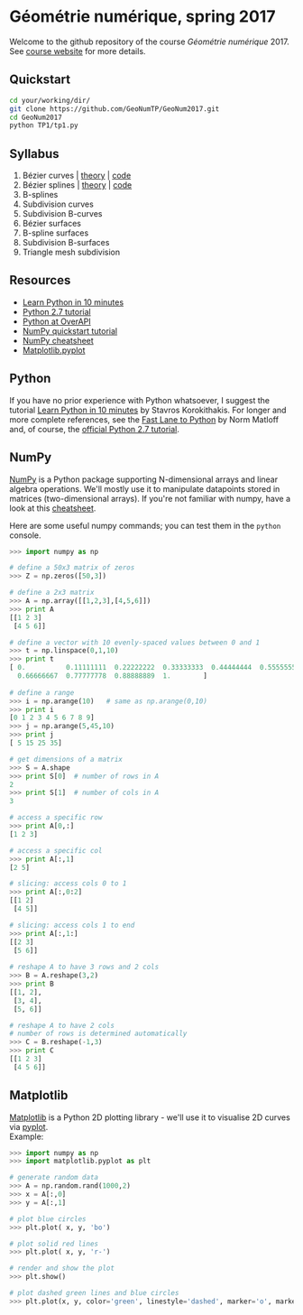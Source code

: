 # Géométrie numérique, spring 2017
Welcome to the github repository of the course *Géométrie numérique* 2017.  
See [course website](https://tiborstanko.sk/teaching/geo-num-2017/) for more details.

## Quickstart
```bash
cd your/working/dir/
git clone https://github.com/GeoNumTP/GeoNum2017.git
cd GeoNum2017
python TP1/tp1.py
```

## Syllabus
1. Bézier curves | [theory](https://tiborstanko.sk/teaching/geo-num-2017/tp1.html) | [code](https://github.com/GeoNumTP/GeoNum2017/tree/master/TP1#tp1--bézier-curves-de-casteljaus-algorithm)  
1. Bézier splines | [theory](https://tiborstanko.sk/teaching/geo-num-2017/tp2.html) | [code](https://github.com/GeoNumTP/GeoNum2017/tree/master/TP2#tp2--bézier-splines-ck-smoothness)  
1. B-splines
1. Subdivision curves
1. Subdivision B-curves
1. Bézier surfaces
1. B-spline surfaces
1. Subdivision B-surfaces
1. Triangle mesh subdivision

## Resources
* [Learn Python in 10 minutes](https://www.stavros.io/tutorials/python/)
* [Python 2.7 tutorial](https://docs.python.org/2.7/tutorial/)
* [Python at OverAPI](http://overapi.com/python)
* [NumPy quickstart tutorial](https://docs.scipy.org/doc/numpy-dev/user/quickstart.html)
* [NumPy cheatsheet](https://s3.amazonaws.com/assets.datacamp.com/blog_assets/Numpy_Python_Cheat_Sheet.pdf)
* [Matplotlib.pyplot](http://matplotlib.org/api/pyplot_api.html#matplotlib.pyplot.plot)

## Python
If you have no prior experience with Python whatsoever, I suggest the tutorial
[Learn Python in 10 minutes](https://www.stavros.io/tutorials/python/) by Stavros Korokithakis.
For longer and more complete references, see the [Fast Lane to Python](http://heather.cs.ucdavis.edu/~matloff/Python/PLN/FastLanePython.pdf) by Norm Matloff and, of course, the [official Python 2.7 tutorial](https://docs.python.org/2.7/tutorial/).

## NumPy
[NumPy](http://www.numpy.org/) is a Python package supporting N-dimensional arrays and linear algebra operations. We'll mostly use it to manipulate datapoints stored in matrices (two-dimensional arrays).
If you're not familiar with numpy, have a look at this [cheatsheet](https://s3.amazonaws.com/assets.datacamp.com/blog_assets/Numpy_Python_Cheat_Sheet.pdf).

Here are some useful numpy commands; you can test them in the `python` console.

```python
>>> import numpy as np

# define a 50x3 matrix of zeros
>>> Z = np.zeros([50,3])

# define a 2x3 matrix
>>> A = np.array([[1,2,3],[4,5,6]])
>>> print A
[[1 2 3]
 [4 5 6]]

# define a vector with 10 evenly-spaced values between 0 and 1 
>>> t = np.linspace(0,1,10)
>>> print t 
[ 0.          0.11111111  0.22222222  0.33333333  0.44444444  0.55555556
  0.66666667  0.77777778  0.88888889  1.        ]
  
# define a range
>>> i = np.arange(10)   # same as np.arange(0,10)
>>> print i
[0 1 2 3 4 5 6 7 8 9]
>>> j = np.arange(5,45,10)
>>> print j
[ 5 15 25 35]

# get dimensions of a matrix
>>> S = A.shape
>>> print S[0]  # number of rows in A 
2
>>> print S[1]  # number of cols in A
3

# access a specific row
>>> print A[0,:]
[1 2 3]

# access a specific col
>>> print A[:,1]
[2 5]

# slicing: access cols 0 to 1
>>> print A[:,0:2]
[[1 2]
 [4 5]]

# slicing: access cols 1 to end
>>> print A[:,1:]
[[2 3]
 [5 6]]
 
# reshape A to have 3 rows and 2 cols
>>> B = A.reshape(3,2)
>>> print B
[[1, 2],
 [3, 4],
 [5, 6]]

# reshape A to have 2 cols
# number of rows is determined automatically
>>> C = B.reshape(-1,3)
>>> print C
[[1 2 3]
 [4 5 6]]
```

## Matplotlib
[Matplotlib](http://matplotlib.org/) is a Python 2D plotting library - we'll use it to visualise 2D curves 
via [pyplot](http://matplotlib.org/api/pyplot_api.html#matplotlib.pyplot.plot).  
Example:
```python
>>> import numpy as np
>>> import matplotlib.pyplot as plt

# generate random data
>>> A = np.random.rand(1000,2)
>>> x = A[:,0]
>>> y = A[:,1]

# plot blue circles
>>> plt.plot( x, y, 'bo')

# plot solid red lines
>>> plt.plot( x, y, 'r-')

# render and show the plot
>>> plt.show()

# plot dashed green lines and blue circles
>>> plt.plot(x, y, color='green', linestyle='dashed', marker='o', markerfacecolor='blue', markersize=12)
```
